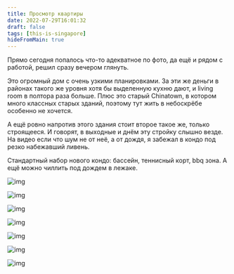 ```yaml
---
title: Просмотр квартиры 
date: 2022-07-29T16:01:32
draft: false
tags: [this-is-singapore]
hideFromMain: true
---
```


Прямо сегодня попалось что-то адекватное по фото, да ещё и рядом с работой, решил сразу вечером глянуть. 

Это огромный дом с очень узкими планировками. За эти же деньги в районах такого же уровня хотя бы выделенную кухню дают, и living room в полтора раза больше. Плюс это старый Chinatown, в котором много классных старых зданий, поэтому тут жить в небоскрёбе особенно не хочется.

А ещё ровно напротив этого здания стоит второе такое же, только строящееся. И говорят, в выходные и днём эту стройку слышно везде. На видео если что шум не от неё, а от дождя, я забежал в кондо под резко набежавший ливень.

Стандартный набор нового кондо: бассейн, теннисный корт, bbq зона. А ещё можно чиллить под дождем в лежаке.


![img](/images/this-is-singapore/photos/photo_34@29-07-2022_16-01-32.jpg#center)

![img](/images/this-is-singapore/photos/photo_35@29-07-2022_16-01-33.jpg#center)

![img](/images/this-is-singapore/photos/photo_36@29-07-2022_16-01-33.jpg#center)

![img](/images/this-is-singapore/photos/photo_37@29-07-2022_16-01-33.jpg#center)

![img](/images/this-is-singapore/photos/photo_38@29-07-2022_16-01-33.jpg#center)

![img](/images/this-is-singapore/photos/photo_39@29-07-2022_16-01-33.jpg#center)

![img](/images/this-is-singapore/photos/photo_40@29-07-2022_16-01-33.jpg#center)

